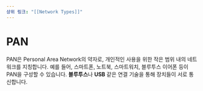 ```yaml
---
상위 링크: "[[Network Types]]"
---
```

# PAN
PAN은 Personal Area Network의 약자로, 개인적인 사용을 위한 작은 범위 내의 네트워크를 지칭합니다. 예를 들어, 스마트폰, 노트북, 스마트워치, 블루투스 이어폰 등이 PAN을 구성할 수 있습니다. **블루투스**나 **USB** 같은 연결 기술을 통해 장치들이 서로 통신합니다.